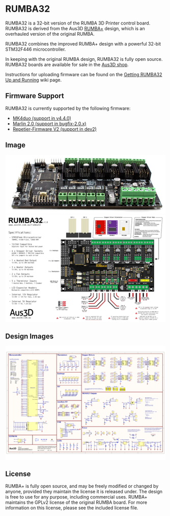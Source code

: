 # RUMBA32

RUMBA32 is a 32-bit version of the RUMBA 3D Printer control board. RUMBA32 is derived from the Aus3D [RUMBA+](https://github.com/Aus3D/RUMBA-Plus) design, which is an overhauled version of the original RUMBA.

RUMBA32 combines the improved RUMBA+ design with a powerful 32-bit STM32F446 microcontroller.

In keeping with the original RUMBA design, RUMBA32 is fully open source. RUMBA32 boards are available for sale in the [Aus3D shop](https://aus3d.com.au/rumba32). 

Instructions for uploading firmware can be found on the [Getting RUMBA32 Up and Running](https://github.com/Aus3D/RUMBA32/wiki/Getting-RUMBA32-Up-&-Running) wiki page.

## Firmware Support
RUMBA32 is currently supported by the following firmware:
- [MK4duo (support in v4.4.0)](https://github.com/MKFirmware/MK4duo)
- [Marlin 2.0 (support in bugfix-2.0.x)](https://github.com/MarlinFirmware/Marlin)
- [Repetier-Firmware V2 (support in dev2)](https://github.com/repetier/Repetier-Firmware/tree/dev2)

## Image
![RUMBA+ PCB Preview](https://raw.githubusercontent.com/Aus3D/RUMBA32/master/Images/boardPhoto.jpg "RUMBA+ PCB Preview")
![RUMBA+ Pinout](https://raw.githubusercontent.com/Aus3D/RUMBA32/master/Images/pinOut.png "RUMBA+ Pinout")

## Design Images
![RUMBA+ Schematic](https://raw.githubusercontent.com/Aus3D/RUMBA32/master/Schematic.png "RUMBA32 Schematic")

## License
RUMBA+ is fully open source, and may be freely modified or changed by anyone, provided they maintain the license it is released under. The design is free to use for any purpose, including commercial uses. RUMBA+ maintains the GPLv2 license of the original RUMBA board. For more information on this license, please see the included license file.
